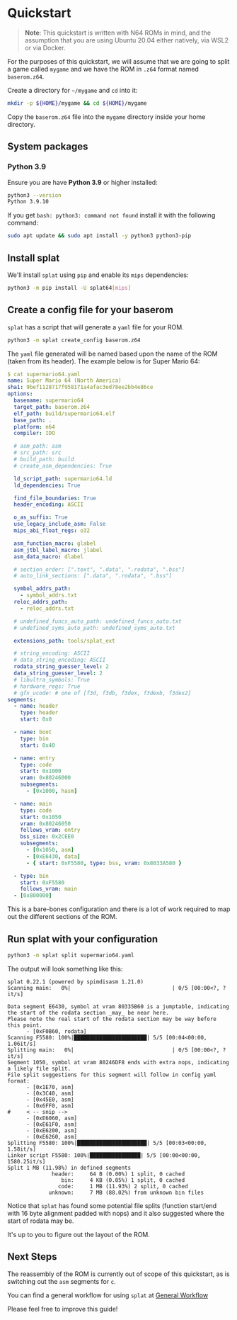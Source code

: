 # Quickstart

> **Note**: This quickstart is written with N64 ROMs in mind, and the assumption that you are using Ubuntu 20.04 either natively, via WSL2 or via Docker.

For the purposes of this quickstart, we will assume that we are going to split a game called `mygame` and we have the ROM in `.z64` format named `baserom.z64`.

Create a directory for `~/mygame` and `cd` into it:

```sh
mkdir -p ${HOME}/mygame && cd ${HOME}/mygame
```

Copy the `baserom.z64` file into the `mygame` directory inside your home directory.

## System packages

### Python 3.9

Ensure you are have **Python 3.9** or higher installed:

```sh
python3 --version
Python 3.9.10
```

If you get `bash: python3: command not found` install it with the following command:

```sh
sudo apt update && sudo apt install -y python3 python3-pip
```

## Install splat

We'll install `splat` using `pip` and enable its `mips` dependencies:

```sh
python3 -m pip install -U splat64[mips]
```

## Create a config file for your baserom

`splat` has a script that will generate a `yaml` file for your ROM.

```sh
python3 -m splat create_config baserom.z64
```

The `yaml` file generated will be named based upon the name of the ROM (taken from its header). The example below is for Super Mario 64:

```yaml
$ cat supermario64.yaml
name: Super Mario 64 (North America)
sha1: 9bef1128717f958171a4afac3ed78ee2bb4e86ce
options:
  basename: supermario64
  target_path: baserom.z64
  elf_path: build/supermario64.elf
  base_path: .
  platform: n64
  compiler: IDO

  # asm_path: asm
  # src_path: src
  # build_path: build
  # create_asm_dependencies: True

  ld_script_path: supermario64.ld
  ld_dependencies: True

  find_file_boundaries: True
  header_encoding: ASCII

  o_as_suffix: True
  use_legacy_include_asm: False
  mips_abi_float_regs: o32

  asm_function_macro: glabel
  asm_jtbl_label_macro: jlabel
  asm_data_macro: dlabel

  # section_order: [".text", ".data", ".rodata", ".bss"]
  # auto_link_sections: [".data", ".rodata", ".bss"]

  symbol_addrs_path:
    - symbol_addrs.txt
  reloc_addrs_path:
    - reloc_addrs.txt

  # undefined_funcs_auto_path: undefined_funcs_auto.txt
  # undefined_syms_auto_path: undefined_syms_auto.txt

  extensions_path: tools/splat_ext

  # string_encoding: ASCII
  # data_string_encoding: ASCII
  rodata_string_guesser_level: 2
  data_string_guesser_level: 2
  # libultra_symbols: True
  # hardware_regs: True
  # gfx_ucode: # one of [f3d, f3db, f3dex, f3dexb, f3dex2]
segments:
  - name: header
    type: header
    start: 0x0

  - name: boot
    type: bin
    start: 0x40

  - name: entry
    type: code
    start: 0x1000
    vram: 0x80246000
    subsegments:
      - [0x1000, hasm]

  - name: main
    type: code
    start: 0x1050
    vram: 0x80246050
    follows_vram: entry
    bss_size: 0x2CEE0
    subsegments:
      - [0x1050, asm]
      - [0xE6430, data]
      - { start: 0xF5580, type: bss, vram: 0x8033A580 }

  - type: bin
    start: 0xF5580
    follows_vram: main
  - [0x800000]
```

This is a bare-bones configuration and there is a lot of work required to map out the different sections of the ROM.

## Run splat with your configuration

```sh
python3 -m splat split supermario64.yaml
```

The output will look something like this:

```plain_text
splat 0.22.1 (powered by spimdisasm 1.21.0)
Scanning main:   0%|                                | 0/5 [00:00<?, ?it/s]

Data segment E6430, symbol at vram 80335B60 is a jumptable, indicating the start of the rodata section _may_ be near here.
Please note the real start of the rodata section may be way before this point.
      - [0xF0B60, rodata]
Scanning F5580: 100%|███████████████████████| 5/5 [00:04<00:00,  1.06it/s]
Splitting main:   0%|                               | 0/5 [00:00<?, ?it/s]
Segment 1050, symbol at vram 80246DF8 ends with extra nops, indicating a likely file split.
File split suggestions for this segment will follow in config yaml format:
      - [0x1E70, asm]
      - [0x3C40, asm]
      - [0x45E0, asm]
      - [0x6FF0, asm]
#     < -- snip -->
      - [0xE6060, asm]
      - [0xE61F0, asm]
      - [0xE6200, asm]
      - [0xE6260, asm]
Splitting F5580: 100%|██████████████████████| 5/5 [00:03<00:00,  1.58it/s]
Linker script F5580: 100%|████████████████| 5/5 [00:00<00:00, 1580.25it/s]
Split 1 MB (11.98%) in defined segments
              header:     64 B (0.00%) 1 split, 0 cached
                 bin:     4 KB (0.05%) 1 split, 0 cached
                code:     1 MB (11.93%) 2 split, 0 cached
             unknown:     7 MB (88.02%) from unknown bin files
```

Notice that `splat` has found some potential file splits (function start/end with 16 byte alignment padded with nops) and it also suggested where the start of rodata may be.

It's up to you to figure out the layout of the ROM.

## Next Steps

The reassembly of the ROM is currently out of scope of this quickstart, as is switching out the `asm` segments for `c`.

You can find a general workflow for using `splat` at [General Workflow](https://github.com/ethteck/splat/wiki/General-Workflow)

Please feel free to improve this guide!
